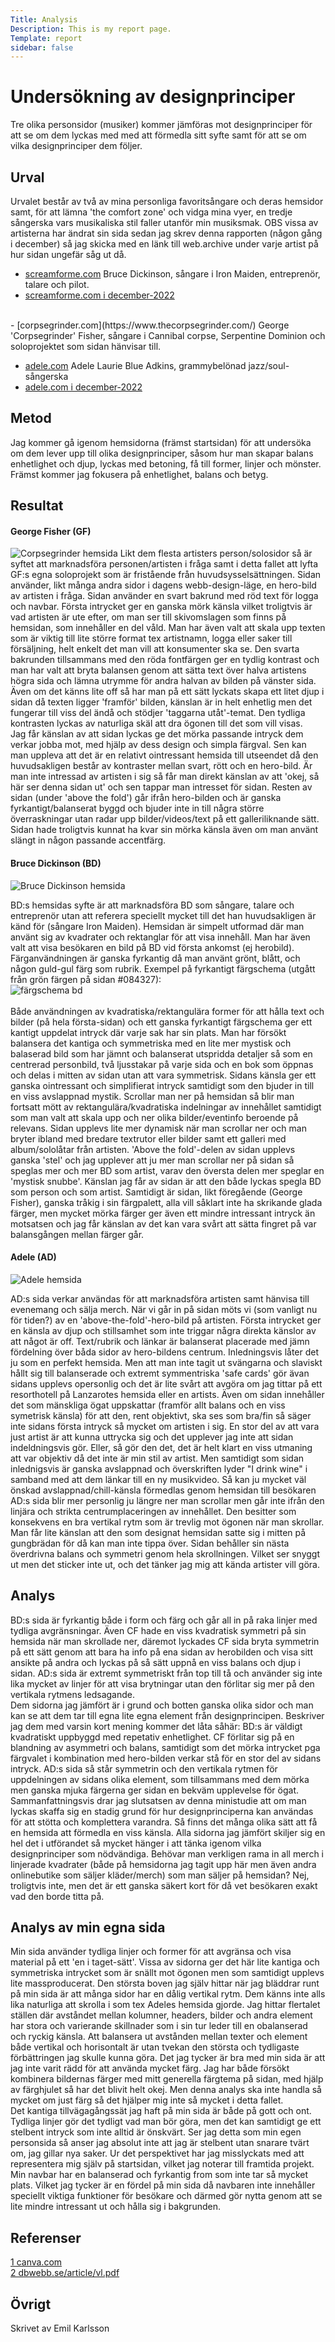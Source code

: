 ```yaml
---
Title: Analysis
Description: This is my report page.
Template: report
sidebar: false
---
```


Undersökning av designprinciper
=======================

Tre olika personsidor (musiker) kommer jämföras mot designprinciper för att se om dem lyckas med med att förmedla sitt syfte samt för att se om vilka designprinciper dem följer.

Urval
-----------------------
Urvalet består av två av mina personliga favoritsångare och deras hemsidor samt, för att lämna 'the comfort zone' och vidga mina vyer, en tredje sångerska vars musikaliska stil faller utanför min musiksmak. OBS vissa av artisterna har ändrat sin sida sedan jag skrev denna rapporten (någon gång i december) så jag skicka med en länk till web.archive under varje artist på hur sidan ungefär såg ut då.

- [screamforme.com](https://www.screamforme.com/)
  Bruce Dickinson, sångare i Iron Maiden, entreprenör, talare och pilot.
- [screamforme.com i december-2022](https://web.archive.org/web/20221202171209/https://screamforme.com/)
<br>
- [corpsegrinder.com](https://www.thecorpsegrinder.com/)
  George 'Corpsegrinder' Fisher, sångare i Cannibal corpse, Serpentine Dominion och soloprojektet som sidan hänvisar till.

- [adele.com](https://www.adele.com/)
  Adele Laurie Blue Adkins, grammybelönad jazz/soul-sångerska
- [adele.com i december-2022](https://web.archive.org/web/20221229145432/http://adele.com/)

Metod
-----------------------

Jag kommer gå igenom hemsidorna (främst startsidan) för att undersöka om dem lever upp till olika designprinciper, såsom hur man skapar balans enhetlighet och djup, lyckas med betoning, få till former, linjer och mönster. Främst kommer jag fokusera på enhetlighet, balans och betyg.

Resultat
-----------------------
<h4>George Fisher (GF)</h4>
<picture>
    <img src="%base_url%/image/cgdesignprinc.png?w=40%" alt="Corpsegrinder hemsida">
</picture>
Likt dem flesta artisters person/solosidor så är syftet att marknadsföra personen/artisten i fråga samt i detta fallet att lyfta GF:s egna soloprojekt som är fristående från huvudsysselsättningen. Sidan använder, likt många andra sidor i dagens webb-design-läge, en hero-bild av artisten i fråga. Sidan använder en svart bakrund med röd text för logga och navbar. 
Första intrycket ger en ganska mörk känsla vilket troligtvis är vad artisten är ute efter, om man ser till skivomslagen som finns på hemsidan, som innehåller en del våld. Man har även valt att skala upp texten som är viktig till lite större format tex artistnamn, logga eller saker till försäljning, helt enkelt det man vill att konsumenter ska se. Den svarta bakrunden tillsammans med den röda fontfärgen ger en tydlig kontrast och man har valt att bryta balansen genom att sätta text över halva artistens högra sida och lämna utrymme för andra halvan av bilden på vänster sida. Även om det känns lite off så har man på ett sätt lyckats skapa ett litet djup i sidan då texten ligger 'framför' bilden, känslan är in helt enhetlig men det fungerar till viss del ändå
och stödjer 'taggarna utåt'-temat. Den tydliga kontrasten lyckas av naturliga skäl att dra ögonen till det som vill visas. <br>
Jag får känslan av att sidan lyckas ge det mörka passande intryck dem verkar jobba mot, med hjälp av dess design och simpla färgval. Sen kan man uppleva att det är en relativt ointressant hemsida till utseendet då den huvudsakligen består av kontraster mellan svart, rött och en hero-bild. Är man inte intressad av artisten i sig så får man direkt känslan av att 'okej, så här ser denna sidan ut' och sen tappar man intresset för sidan. Resten av sidan (under 'above the fold') går ifrån hero-bilden och är ganska fyrkantigt/balanserat byggd och bjuder inte in till några större överraskningar utan radar upp bilder/videos/text på ett galleriliknande sätt. Sidan hade troligtvis kunnat ha kvar sin mörka känsla även om man använt slängt in någon passande accentfärg.

<h4>Bruce Dickinson (BD)</h4>

<picture>
    <img src="%base_url%/image/bddesignprinc.png?w=40%" alt="Bruce Dickinson hemsida">
</picture>
<p>BD:s hemsidas syfte är att marknadsföra BD som sångare, talare och entreprenör utan att referera speciellt mycket till det han huvudsakligen är känd för (sångare Iron Maiden). Hemsidan är simpelt utformad där man använt sig av kvadrater och rektanglar för att visa innehåll. Man har även valt att visa besökaren en bild på BD vid första ankomst (ej herobild). Färganvändningen är ganska fyrkantig då man använt grönt, blått, och någon guld-gul färg som rubrik. Exempel på fyrkantigt färgschema (utgått från grön färgen på sidan #084327): <br>
<img src="%base_url%/image/bd-color.png?w=30%&q=40" alt="färgschema bd"> <br><br>
Både användningen av kvadratiska/rektangulära former för att hålla text och bilder (på hela första-sidan) och ett ganska fyrkantigt färgschema ger ett kantigt uppdelat intryck där varje sak 
har sin plats. Man har försökt balansera det kantiga och symmetriska med en lite mer mystisk och balaserad bild som har jämnt och balanserat utspridda detaljer så som en centrerad personbild, två ljusstakar på varje sida och en bok som öppnas och delas i mitten av sidan utan att vara symmetrisk. Sidans känsla ger ett ganska ointressant och simplifierat intryck samtidigt som den bjuder in till en viss avslappnad mystik.
Scrollar man ner på hemsidan så blir man fortsatt mött av rektangulära/kvadratiska indelningar av innehållet samtidigt som man valt att skala upp och ner olika bilder/eventinfo beroende på relevans. Sidan upplevs lite mer dynamisk när man scrollar ner och man bryter ibland med bredare textrutor eller bilder samt ett galleri med album/sololåtar från artisten. 'Above the fold'-delen av sidan upplevs ganska 'stel' och jag upplever att ju mer man scrollar ner på sidan så speglas mer och mer BD som artist, varav den översta delen mer speglar en 'mystisk snubbe'. Känslan jag får av sidan är att den både lyckas spegla BD som person och som artist. Samtidigt är sidan, likt föregående (George Fisher), ganska tråkig i sin färgpalett, alla vill såklart inte ha skrikande glada färger, men mycket mörka färger ger även ett mindre intressant intryck än motsatsen och jag får känslan av det kan vara svårt att sätta fingret på var balansgången mellan färger går. </p>


<h4>Adele (AD)</h4>
<picture>
<img src="%base_url%/image/adeledesignprinc.png?w=40%" alt="Adele hemsida">
</picture>
<p>AD:s sida verkar användas för att marknadsföra artisten samt hänvisa till evenemang och sälja merch. När vi går in på sidan möts vi (som vanligt nu för tiden?) av en 'above-the-fold'-hero-bild på artisten. Första intrycket ger en känsla av djup och stillsamhet som inte triggar några direkta känslor av att något är off. Text/rubrik och länkar är balanserat placerade med jämn fördelning över båda sidor av hero-bildens centrum. Inledningsvis låter det ju som en perfekt hemsida. Men att man inte tagit ut svängarna och slaviskt hållt sig till balanserade och extremt symmentriska 'safe cards' gör ävan sidans upplevs opersonlig och det är lite svårt att avgöra om jag tittar på ett resorthotell på Lanzarotes hemsida eller en artists. Även om sidan innehåller det som mänskliga ögat uppskattar (framför allt balans och en viss symetrisk känsla) för att den, rent objektivt, ska ses som bra/fin så säger inte sidans första intryck så mycket om artisten i sig. En stor del av att vara just artist är att kunna uttrycka sig och det upplever jag inte att sidan indeldningsvis gör. Eller, så gör den det, det är helt klart en viss utmaning att var objektiv då det inte är min stil av artist. Men samtidigt som sidan inlednigsvis är ganska avslappnad och överskriften lyder "I drink wine" i samband med att dem länkar till en ny musikvideo. Så kan ju mycket väl önskad avslappnad/chill-känsla förmedlas genom hemsidan till besökaren<br>
AD:s sida blir mer personlig ju längre ner man scrollar men går inte ifrån den linjära och strikta centrumplaceringen av innehållet. Den besitter som konsekvens en bra vertikal rytm som är trevlig mot ögonen när man skrollar. 
Man får lite känslan att den som designat hemsidan satte sig i mitten på gungbrädan för då kan man inte tippa över. Sidan behåller sin nästa överdrivna balans och symmetri genom hela skrollningen. Vilket ser snyggt ut men det sticker inte ut, och det tänker jag mig att kända artister vill göra.</p>

Analys
-----------------------
BD:s sida är fyrkantig både i form och färg och går all in på raka linjer med tydliga avgränsningar. Även CF hade en viss kvadratisk symmetri på sin hemsida när man skrollade ner, däremot lyckades CF sida bryta symmetrin på ett sätt genom att bara ha info på ena sidan av herobilden och visa sitt ansikte på andra och lyckas på så sätt uppnå en viss balans och djup i sidan. AD:s sida är extremt symmetriskt från top till tå och använder sig inte lika mycket av linjer för att visa brytningar utan den förlitar sig mer på den vertikala rytmens ledsagande. <br>
Dem sidorna jag jämfört är i grund och botten ganska olika sidor och man kan se att dem tar till egna lite egna element från designprincipen. Beskriver jag dem med varsin kort mening kommer det låta såhär: BD:s är väldigt kvadratiskt uppbyggd med repetativ enhetlighet. CF förlitar sig på en blandning av asymmetri och balans, samtidigt som det mörka intrycket pga färgvalet i kombination med hero-bilden verkar stå för en stor del av sidans intryck. AD:s sida så står symmetrin och den vertikala rytmen för uppdelningen av sidans olika element, som tillsammans med dem mörka men ganska mjuka färgerna ger sidan en bekväm upplevelse för ögat.
<br>
Sammanfattningsvis drar jag slutsatsen av denna ministudie att om man lyckas skaffa sig en stadig grund för hur designprinciperna kan användas för att stötta och komplettera varandra. Så finns det många olika sätt att få en hemsida att förmedla en viss känsla. Alla sidorna jag jämfört skiljer sig en hel det i utförandet så mycket hänger i att tänka igenom vilka designprinciper som nödvändiga. Behövar man verkligen rama in all merch i linjerade kvadrater (både på hemsidorna jag tagit upp här men även andra onlinebutike som säljer kläder/merch) som man säljer på hemsidan? Nej, troligtvis inte, men det är ett ganska säkert kort för då vet besökaren exakt vad den borde titta på.


Analys av min egna sida
-----------------------
Min sida använder tydliga linjer och former för att avgränsa och visa material på ett 'en i taget-sätt'. Vissa av sidorna ger det här lite kantiga och symmetriska intrycket som är snällt mot ögonen men som samtidigt upplevs lite massproducerat. Den största boven jag själv hittar när jag bläddrar runt på min sida är att många sidor har en dålig vertikal rytm. Dem känns inte alls lika naturliga att skrolla i som tex Adeles hemsida gjorde. Jag hittar flertalet ställen där avståndet mellan kolumner, headers, bilder och andra element har stora och varierande skillnader som i sin tur leder till en obalanserad och ryckig känsla. Att balansera ut avstånden mellan texter och element både vertikal och horisontalt är utan tvekan den största och tydligaste förbättringen jag skulle kunna göra. Det jag tycker är bra med min sida är att jag inte varit rädd för att använda mycket färg. Jag har både försökt kombinera bildernas färger med mitt generella färgtema på sidan, med hjälp av färghjulet så har det blivit helt okej. Men denna analys ska inte handla så mycket om just färg så det hjälper mig inte så mycket i detta fallet. <br>
Det kantiga tillvägagångssät jag haft på min sida är både på gott och ont. Tydliga linjer gör det tydligt vad man bör göra, men det kan samtidigt ge ett stelbent intryck som inte alltid är önskvärt. Ser jag detta som min egen personsida så anser jag absolut inte att jag är stelbent utan snarare tvärt om, jag gillar nya saker. Ur det perspektivet har jag misslyckats med att representera mig själv på startsidan, vilket jag noterar till framtida projekt. Min navbar har en balanserad och fyrkantig from som inte tar så mycket plats. Vilket jag tycker är en fördel på min sida då navbaren inte innehåller speciellt viktiga funktioner för  besökare och därmed gör nytta genom att se lite mindre intressant ut och hålla sig i bakgrunden.

Referenser
-----------------------

[1 canva.com](https://www.canva.com/learn/design-elements-principles/)  
[2 dbwebb.se/article/vl.pdf](https://dbwebb.se/article/vl.pdf)

Övrigt
-----------------------

Skrivet av Emil Karlsson